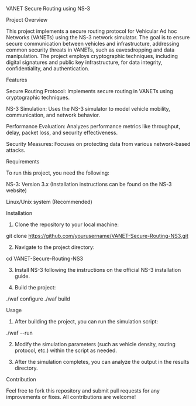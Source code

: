 VANET Secure Routing using NS-3

Project Overview

This project implements a secure routing protocol for Vehicular Ad hoc Networks (VANETs) using the NS-3 network simulator. The goal is to ensure secure communication between vehicles and infrastructure, addressing common security threats in VANETs, such as eavesdropping and data manipulation. The project employs cryptographic techniques, including digital signatures and public key infrastructure, for data integrity, confidentiality, and authentication.

Features

Secure Routing Protocol: Implements secure routing in VANETs using cryptographic techniques.

NS-3 Simulation: Uses the NS-3 simulator to model vehicle mobility, communication, and network behavior.

Performance Evaluation: Analyzes performance metrics like throughput, delay, packet loss, and security effectiveness.

Security Measures: Focuses on protecting data from various network-based attacks.


Requirements

To run this project, you need the following:

NS-3: Version 3.x (Installation instructions can be found on the NS-3 website)

Linux/Unix system (Recommended)


Installation

1. Clone the repository to your local machine:

git clone https://github.com/yourusername/VANET-Secure-Routing-NS3.git


2. Navigate to the project directory:

cd VANET-Secure-Routing-NS3


3. Install NS-3 following the instructions on the official NS-3 installation guide.


4. Build the project:

./waf configure
./waf build



Usage

1. After building the project, you can run the simulation script:

./waf --run <your-simulation-script>


2. Modify the simulation parameters (such as vehicle density, routing protocol, etc.) within the script as needed.


3. After the simulation completes, you can analyze the output in the results directory.



Contribution

Feel free to fork this repository and submit pull requests for any improvements or fixes. All contributions are welcome!
